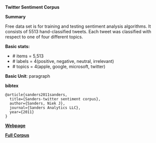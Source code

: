 **Twitter Sentiment Corpus**

**Summary**

Free data set is for training and testing sentiment analysis algorithms. It consists of 5513 hand-classified tweets. Each tweet was classified with respect to one of four different topics.

**Basic stats:**
+ \# items = 5,513
+ \# labels = 4(positive, negative, neutral, irrelevant)
+ \# topics = 4(apple, google, microsoft, twitter)


**Basic Unit**: paragraph

**bibtex**

```
@article{sanders2011sanders,
  title={Sanders-twitter sentiment corpus},
  author={Sanders, Niek J},
  journal={Sanders Analytics LLC},
  year={2011}
}
```

[**Webpage**](http://www.sananalytics.com/lab/twitter-sentiment/)

[**Full Corpus**](https://github.com/zfz/twitter_corpus)



